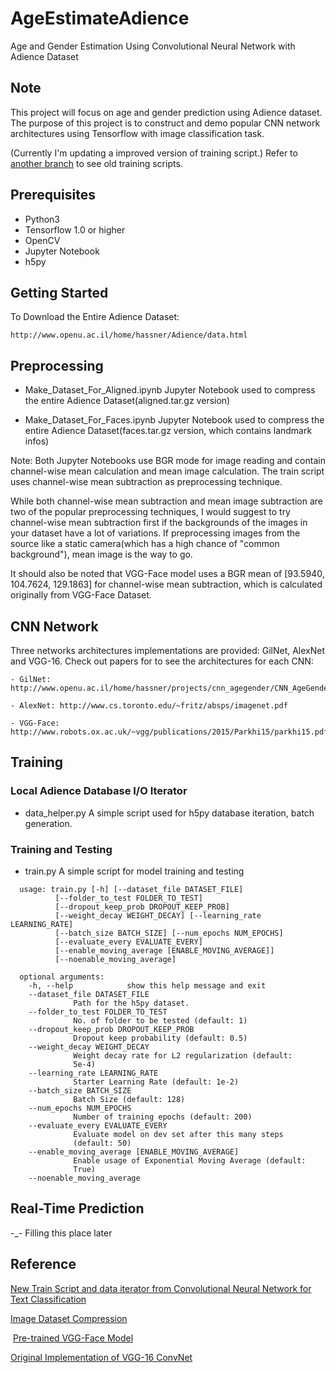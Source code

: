 # AgeEstimateAdience
Age and Gender Estimation Using Convolutional Neural Network with Adience Dataset

## Note
This project will focus on age and gender prediction using Adience dataset. The purpose of this project is to construct and demo popular CNN network architectures using Tensorflow with image classification task.

(Currently I'm updating a improved version of training script.) Refer to [another branch](https://github.com/zonetrooper32/AgeEstimateAdience/tree/old_scripts) to see old training scripts.

## Prerequisites

 - Python3
 - Tensorflow 1.0 or higher
 - OpenCV
 - Jupyter Notebook
 - h5py

## Getting Started

To Download the Entire Adience Dataset:
```
http://www.openu.ac.il/home/hassner/Adience/data.html
```

## Preprocessing

 -  Make_Dataset_For_Aligned.ipynb  Jupyter Notebook used to compress the entire Adience Dataset(aligned.tar.gz version)
 
 -  Make_Dataset_For_Faces.ipynb  Jupyter Notebook used to compress the entire Adience Dataset(faces.tar.gz version, which contains landmark infos)

 Note: Both Jupyter Notebooks use BGR mode for image reading and contain channel-wise mean calculation and mean image calculation. The train script uses channel-wise mean subtraction as preprocessing technique. 
 
 While both channel-wise mean subtraction and mean image subtraction are two of the popular preprocessing techniques, I would suggest to try channel-wise mean subtraction first if the backgrounds of the images in your dataset have a lot of variations. If preprocessing images from the source like a static camera(which has a high chance of "common background"), mean image is the way to go. 
 
 It should also be noted that VGG-Face model uses a BGR mean of [93.5940, 104.7624, 129.1863] for channel-wise mean subtraction, which is calculated originally from VGG-Face Dataset.

## CNN Network

Three networks architectures implementations are provided: GilNet, AlexNet and VGG-16. Check out papers for to see the architectures for each CNN:

	- GilNet: http://www.openu.ac.il/home/hassner/projects/cnn_agegender/CNN_AgeGenderEstimation.pdf

	- AlexNet: http://www.cs.toronto.edu/~fritz/absps/imagenet.pdf

 	- VGG-Face: http://www.robots.ox.ac.uk/~vgg/publications/2015/Parkhi15/parkhi15.pdf

## Training

  ### Local Adience Database I/O Iterator
  
  - data_helper.py A simple script used for h5py database iteration, batch generation.

  ### Training and Testing

  - train.py A simple script for model training and testing

  ```
	usage: train.py [-h] [--dataset_file DATASET_FILE]
			[--folder_to_test FOLDER_TO_TEST]
			[--dropout_keep_prob DROPOUT_KEEP_PROB]
			[--weight_decay WEIGHT_DECAY] [--learning_rate LEARNING_RATE]
			[--batch_size BATCH_SIZE] [--num_epochs NUM_EPOCHS]
			[--evaluate_every EVALUATE_EVERY]
			[--enable_moving_average [ENABLE_MOVING_AVERAGE]]
			[--noenable_moving_average]

	optional arguments:
	  -h, --help            show this help message and exit
	  --dataset_file DATASET_FILE
				Path for the h5py dataset.
	  --folder_to_test FOLDER_TO_TEST
				No. of folder to be tested (default: 1)
	  --dropout_keep_prob DROPOUT_KEEP_PROB
				Dropout keep probability (default: 0.5)
	  --weight_decay WEIGHT_DECAY
				Weight decay rate for L2 regularization (default:
				5e-4)
	  --learning_rate LEARNING_RATE
				Starter Learning Rate (default: 1e-2)
	  --batch_size BATCH_SIZE
				Batch Size (default: 128)
	  --num_epochs NUM_EPOCHS
				Number of training epochs (default: 200)
	  --evaluate_every EVALUATE_EVERY
				Evaluate model on dev set after this many steps
				(default: 50)
	  --enable_moving_average [ENABLE_MOVING_AVERAGE]
				Enable usage of Exponential Moving Average (default:
				True)
	  --noenable_moving_average
  ```

## Real-Time Prediction

  -_- Filling this place later

## Reference

  [New Train Script and data iterator from Convolutional Neural Network for Text Classification](https://github.com/dennybritz/cnn-text-classification-tf)

  [Image Dataset Compression](https://github.com/timsainb/Tensorflow-MultiGPU-VAE-GAN/blob/master/celeba_make_dataset.ipynb)
  
  [Pre-trained VGG-Face Model](http://www.robots.ox.ac.uk/~vgg/software/vgg_face/)
  
  [Original Implementation of VGG-16 ConvNet](https://www.cs.toronto.edu/~frossard/post/vgg16/)

